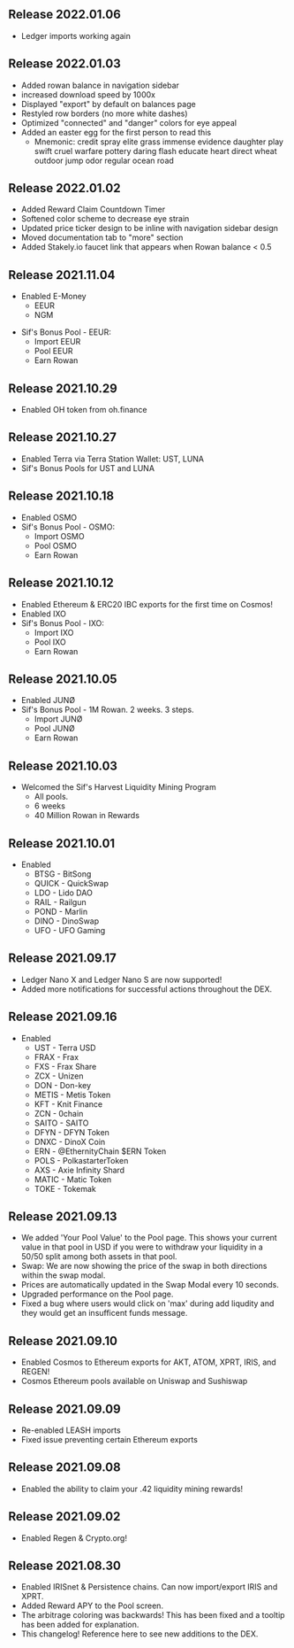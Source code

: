 ## Release 2022.01.06

* Ledger imports working again

## Release 2022.01.03
* Added rowan balance in navigation sidebar 
* increased download speed by 1000x
* Displayed "export" by default on balances page
* Restyled row borders (no more white dashes)
* Optimized "connected" and "danger" colors for eye appeal
* Added an easter egg for the first person to read this
  * Mnemonic: credit spray elite grass immense evidence daughter play swift cruel warfare pottery daring flash educate heart direct wheat outdoor jump odor regular ocean road

## Release 2022.01.02
* Added Reward Claim Countdown Timer
* Softened color scheme to decrease eye strain
* Updated price ticker design to be inline with navigation sidebar design
* Moved documentation tab to "more" section
* Added Stakely.io faucet link that appears when Rowan balance < 0.5

## Release 2021.11.04
* Enabled E-Money
  * EEUR
  * NGM
- Sif's Bonus Pool - EEUR:
  - Import EEUR
  - Pool EEUR
  - Earn Rowan


## Release 2021.10.29

* Enabled OH token from oh.finance

## Release 2021.10.27

* Enabled Terra via Terra Station Wallet: UST, LUNA
* Sif's Bonus Pools for UST and LUNA

## Release 2021.10.18
* Enabled OSMO 
* Sif's Bonus Pool - OSMO:
  * Import OSMO
  * Pool OSMO
  * Earn Rowan

## Release 2021.10.12
* Enabled Ethereum & ERC20 IBC exports for the first time on Cosmos!
* Enabled IXO 
* Sif's Bonus Pool - IXO:
  * Import IXO
  * Pool IXO
  * Earn Rowan

## Release 2021.10.05
* Enabled JUNØ
* Sif's Bonus Pool - 1M Rowan. 2 weeks. 3 steps.
  * Import JUNØ
  * Pool JUNØ
  * Earn Rowan
  
## Release 2021.10.03
* Welcomed the Sif's Harvest Liquidity Mining Program 
  * All pools. 
  * 6 weeks
  * 40 Million Rowan in Rewards

## Release 2021.10.01
* Enabled
  * BTSG - BitSong
  * QUICK - QuickSwap
  * LDO - Lido DAO
  * RAIL - Railgun
  * POND - Marlin 
  * DINO - DinoSwap
  * UFO - UFO Gaming

## Release 2021.09.17

* Ledger Nano X and Ledger Nano S are now supported!
* Added more notifications for successful actions throughout the DEX.

## Release 2021.09.16
* Enabled 
  * UST - Terra USD
  * FRAX - Frax
  * FXS - Frax Share
  * ZCX - Unizen
  * DON - Don-key
  * METIS - Metis Token
  * KFT - Knit Finance
  * ZCN - 0chain
  * SAITO - SAITO
  * DFYN - DFYN Token
  * DNXC - DinoX Coin
  * ERN - @EthernityChain $ERN Token
  * POLS - PolkastarterToken
  * AXS - Axie Infinity Shard
  * MATIC - Matic Token
  * TOKE - Tokemak

## Release 2021.09.13

* We added 'Your Pool Value' to the Pool page. This shows your current value in that pool in USD if you were to withdraw your liquidity in a 50/50 split among both assets in that pool.
* Swap: We are now showing the price of the swap in both directions within the swap modal.
* Prices are automatically updated in the Swap Modal every 10 seconds.
* Upgraded performance on the Pool page.
* Fixed a bug where users would click on 'max' during add liqudity and they would get an insufficent funds message.

## Release 2021.09.10
* Enabled Cosmos to Ethereum exports for AKT, ATOM, XPRT, IRIS, and REGEN!
* Cosmos Ethereum pools available on Uniswap and Sushiswap

## Release 2021.09.09
* Re-enabled LEASH imports
* Fixed issue preventing certain Ethereum exports

## Release 2021.09.08

* Enabled the ability to claim your .42 liquidity mining rewards!

## Release 2021.09.02

* Enabled Regen & Crypto.org!

## Release 2021.08.30

* Enabled IRISnet & Persistence chains. Can now import/export IRIS and XPRT.
* Added Reward APY to the Pool screen.
* The arbitrage coloring was backwards! This has been fixed and a tooltip has been added for explanation.
* This changelog! Reference here to see new additions to the DEX.
